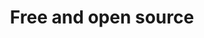 ---
title: 'Free and open source'
description: Ballerina is a free and open-source programming language, making it a more cost-effective option for businesses that want to build custom automation workflows without any expense.
image: 'images/usecases/integration/zapier/free-and-opensource.png'
---